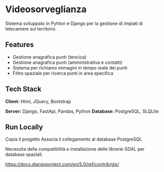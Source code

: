 
# Videosorveglianza

Sistema sviluppato in Pyhton e Django per la gestione di impiati di telecamere sul territorio.




## Features

- Gestione anagrafica punti (tencica)
- Gestione anagrafica punti (amministrativa e contatti)
- Sistema per richiamo immagini in tempo reale dei punti
- Filtro spaziale per ricerca punti in area specifica


## Tech Stack

**Client:** Html, JQuery, Bootstrap

**Server:** Django, FastApi, Pandas, Python
**Database:** PostgreSQL, SLQLite


## Run Locally

Copia il progetto
Associa il collegamento al database PostgreSQL

Necessita della compatibilità e installazione delle librerie GDAL per database spaziali.

https://docs.djangoproject.com/en/5.0/ref/contrib/gis/

